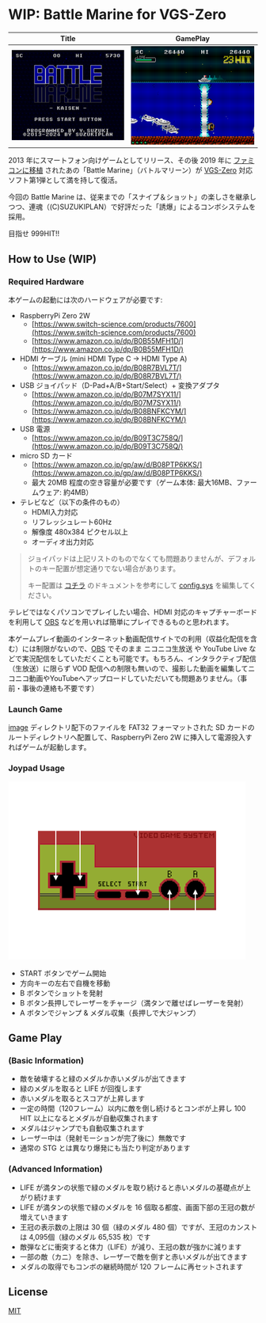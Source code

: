# WIP: Battle Marine for VGS-Zero

|Title|GamePlay|
|:-:|:-:|
|![screen_title.png](screen_title.png)|![screen_gameplay.png](screen_gameplay.png)|

2013 年にスマートフォン向けゲームとしてリリース、その後 2019 年に [ファミコンに移植](https://github.com/suzukiplan/battle-marine-fc) されたあの「Battle Marine」（バトルマリーン）が [VGS-Zero](https://github.com/suzukiplan/vgszero) 対応ソフト第1弾として満を持して復活。

今回の Battle Marine は、従来までの「スナイプ＆ショット」の楽しさを継承しつつ、連魂（(C)SUZUKIPLAN）で好評だった「誘爆」によるコンボシステムを採用。

目指せ 999HIT!!

## How to Use (WIP)

### Required Hardware

本ゲームの起動には次のハードウェアが必要です:

- RaspberryPi Zero 2W
  - [https://www.switch-science.com/products/7600](https://www.switch-science.com/products/7600)
  - [https://www.amazon.co.jp/dp/B0B55MFH1D/](https://www.amazon.co.jp/dp/B0B55MFH1D/)
- HDMI ケーブル (mini HDMI Type C → HDMI Type A)
  - [https://www.amazon.co.jp/dp/B08R7BVL7T/](https://www.amazon.co.jp/dp/B08R7BVL7T/)
- USB ジョイパッド（D-Pad+A/B+Start/Select）+ 変換アダプタ
  - [https://www.amazon.co.jp/dp/B07M7SYX11/](https://www.amazon.co.jp/dp/B07M7SYX11/)
  - [https://www.amazon.co.jp/dp/B08BNFKCYM/](https://www.amazon.co.jp/dp/B08BNFKCYM/)
- USB 電源
  - [https://www.amazon.co.jp/dp/B09T3C758Q/](https://www.amazon.co.jp/dp/B09T3C758Q/)
- micro SD カード
  - [https://www.amazon.co.jp/gp/aw/d/B08PTP6KKS/](https://www.amazon.co.jp/gp/aw/d/B08PTP6KKS/)
  - 最大 20MB 程度の空き容量が必要です（ゲーム本体: 最大16MB、ファームウェア: 約4MB）
- テレビなど（以下の条件のもの）
  - HDMI入力対応
  - リフレッシュレート60Hz
  - 解像度 480x384 ピクセル以上
  - オーディオ出力対応

> ジョイパッドは上記リストのものでなくても問題ありませんが、デフォルトのキー配置が想定通りでない場合があります。
>
> キー配置は [コチラ](https://github.com/suzukiplan/vgszero?tab=readme-ov-file#configsys) のドキュメントを参考にして [config.sys](./image/config.sys) を編集してください。

テレビではなくパソコンでプレイしたい場合、HDMI 対応のキャプチャーボードを利用して [OBS](https://obsproject.com/ja) などを用いれば簡単にプレイできるものと思われます。

本ゲームプレイ動画のインターネット動画配信サイトでの利用（収益化配信を含む）には制限がないので、[OBS](https://obsproject.com/ja) でそのまま ニコニコ生放送 や YouTube Live などで実況配信をしていただくことも可能です。もちろん、インタラクティブ配信（生放送）に限らず VOD 配信への制限も無いので、撮影した動画を編集してニコニコ動画やYouTubeへアップロードしていただいても問題ありません。（事前・事後の連絡も不要です）

### Launch Game

[image](./image) ディレクトリ配下のファイルを FAT32 フォーマットされた SD カードのルートディレクトリへ配置して、RaspberryPi Zero 2W に挿入して電源投入すればゲームが起動します。

### Joypad Usage

![joypad.png](./joypad.png)

- START ボタンでゲーム開始
- 方向キーの左右で自機を移動
- B ボタンでショットを発射
- B ボタン長押しでレーザーをチャージ（満タンで離せばレーザーを発射）
- A ボタンでジャンプ & メダル収集（長押しで大ジャンプ）

## Game Play

### (Basic Information)

- 敵を破壊すると緑のメダルか赤いメダルが出てきます
- 緑のメダルを取ると LIFE が回復します
- 赤いメダルを取るとスコアが上昇します
- 一定の時間（120フレーム）以内に敵を倒し続けるとコンボが上昇し 100 HIT 以上になるとメダルが自動収集されます
- メダルはジャンプでも自動収集されます
- レーザー中は（発射モーションが完了後に）無敵です
- 通常の STG とは異なり爆発にも当たり判定があります

### (Advanced Information)

- LIFE が満タンの状態で緑のメダルを取り続けると赤いメダルの基礎点が上がり続けます
- LIFE が満タンの状態で緑のメダルを 16 個取る都度、画面下部の王冠の数が増えていきます
- 王冠の表示数の上限は 30 個（緑のメダル 480 個）ですが、王冠のカンストは 4,095個（緑のメダル 65,535 枚）です
- 敵弾などに衝突すると体力（LIFE）が減り、王冠の数が強かに減ります
- 一部の敵（カニ）を除き、レーザーで敵を倒すと赤いメダルが出てきます
- メダルの取得でもコンボの継続時間が 120 フレームに再セットされます

## License

[MIT](./LICENSE.txt)
